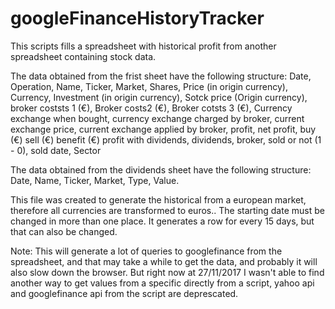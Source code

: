 # googleFinanceHistoryTracker
This scripts fills a spreadsheet with historical profit from another spreadsheet containing stock data.

The data obtained from the frist sheet have the following structure:
Date,	Operation,	Name,	Ticker,	Market,	Shares,	Price (in origin currency),	Currency, Investment (in origin currency),	Sotck price (Origin currency),	broker coststs 1 (€), Broker costs2 (€),	Broker cotsts 3 (€), 	Currency exchange when bought,  currency exchange charged by broker, current exchange price, current exchange applied by broker, profit, net profit,	buy (€)	sell (€)	benefit (€)	profit with dividends,  dividends,  broker, sold or not (1 - 0),  sold date, 	Sector

The data obtained from the dividends sheet have the following structure:
Date,	Name,	Ticker,	Market,	Type,	Value.


This file was created to generate the historical  from a european market, therefore all currencies are transformed to euros..
The starting date must be changed in more than one place. It generates a row for every 15 days, but that can also be changed.

Note: This will generate a lot of queries to googlefinance from the spreadsheet, and that may take a while to get the data, and probably it will also slow down the browser. But right now at 27/11/2017 I wasn't able to find another way to get values from a specific directly from a script, yahoo api and googlefinance api from the script are deprescated.
